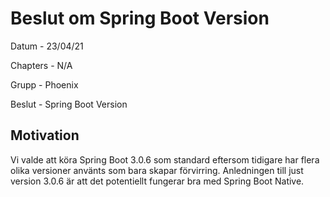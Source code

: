 
# Beslut om Spring Boot Version


Datum - 23/04/21

Chapters - N/A

Grupp -  Phoenix

Beslut - Spring Boot Version

## Motivation

Vi valde att köra Spring Boot 3.0.6 som standard eftersom tidigare har flera olika versioner använts som bara skapar förvirring. Anledningen till just version 3.0.6 är att det potentiellt fungerar bra med Spring Boot Native.

